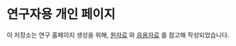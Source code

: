 # 연구자용 개인 페이지

이 저장소는 연구 홈페이지 생성을 위해, [원자료](https://jmbyun.github.io) 와 [응용자료](https://code.taegon.kr/academic-website-actions) 를 참고해 작성되었습니다.  
